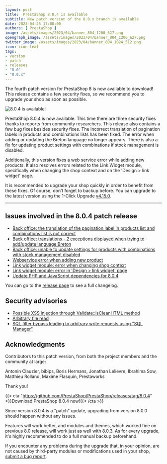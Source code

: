 ```yaml
---
layout: post
title:  PrestaShop 8.0.4 is available
subtitle: New patch version of the 8.0.x branch is available
date: 2023-04-25 17:00:00
authors: [ PrestaShop ]
image: /assets/images/2023/04/banner_804_1200_627.png
opengraph_image: /assets/images/2023/04/banner_804_1200_627.png
twitter_image: /assets/images/2023/04/banner_804_1024_512.png
icon: icon-leaf
tags:
- version
- patch
- releases
- "8.0"
- "8.0.x"
---
```


The fourth patch version for PrestaShop 8 is now available to download! This release contains a few security fixes, so we recommend you to upgrade your shop as soon as possible.

![8.0.4 is available!](/assets/images/2023/04/banner_804_1534_424.png)

PrestaShop 8.0.4 is now available. This time there are three security fixes thanks to reports from community researchers. This release also contains a few bug fixes besides security fixes. The incorrect translation of pagination labels in products and combinations lists has been fixed. The error when adding or updating the Breton language no longer appears. There is also a fix for updating product settings with combinations if stock management is disabled.

Additionally, this version fixes a web service error while adding new products. It also resolves errors related to the Link Widget module, specifically when changing the shop context and on the 'Design > link widget' page.

It is recommended to upgrade your shop quickly in order to benefit from these fixes. Of course, don’t forget to backup before. You can upgrade to the latest version using the 1-Click Upgrade [v4.15.0](https://github.com/PrestaShop/autoupgrade/releases/tag/v4.15.0).

---

## Issues involved in the 8.0.4 patch release

- [Back office: the translation of the pagination label in products list and combinations list is not correct](https://github.com/PrestaShop/PrestaShop/issues/32053)
- [Back office: translations - 2 exceptions displayed when trying to add/update language Breton](https://github.com/PrestaShop/PrestaShop/issues/31384)
- [Back office: unable to update settings for products with combinations with stock management disabled](https://github.com/PrestaShop/PrestaShop/issues/30179)
- [Webservice error when adding new product](https://github.com/PrestaShop/PrestaShop/issues/29315)
- [Link widget module: error when changing shop context](https://github.com/PrestaShop/PrestaShop/issues/29005)
- [Link widget module: error in 'Design > link widget' page](https://github.com/PrestaShop/PrestaShop/issues/32052)
- [Update PHP and JavaScript dependencies for 8.0.4](https://github.com/PrestaShop/PrestaShop/issues/32031)

You can go to the [release page](https://github.com/PrestaShop/PrestaShop/releases/tag/8.0.4) to see a full changelog.

## Security advisories

- [Possible XSS injection through Validate::isCleanHTML method](https://github.com/PrestaShop/PrestaShop/security/advisories/GHSA-fh7r-996q-gvcp)
- [Arbitrary file read](https://github.com/PrestaShop/PrestaShop/security/advisories/GHSA-8r4m-5p6p-52rp)
- [SQL filter bypass leading to arbitrary write requests using "SQL Manager"](https://github.com/PrestaShop/PrestaShop/security/advisories/GHSA-p379-cxqh-q822)

## Acknowledgments

Contributors to this patch version, from both the project members and the community at large:

Antonin Clauzier, bibips, Boris Hermans, Jonathan Lelievre, Ibrahima Sow, Matthieu Rolland, Maxime Flasquin, Prestaworks

Thank you!

{{< cta "https://github.com/PrestaShop/PrestaShop/releases/tag/8.0.4" >}}Download PrestaShop 8.0.4 now!{{< /cta >}}

Since version 8.0.4 is a "patch" update, upgrading from version 8.0.0 should happen without any issues.

Features will work better, and modules and themes, which worked fine on previous 8.0 release, will work just as well with 8.0.3. As for every upgrade, it's highly recommended to do a full manual backup beforehand.

If you encounter any problems during the upgrade that, in your opinion, are not caused by third-party modules or modifications used in your shop, [submit a bug report](https://www.prestashop-project.org/get-involved/report-issues/).
